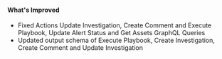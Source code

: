 #### What's Improved

- Fixed Actions Update Investigation, Create Comment and Execute Playbook, Update Alert Status and Get Assets GraphQL Queries
- Updated output schema of Execute Playbook, Create Investigation, Create Comment and Update Investigation